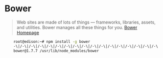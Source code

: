 Bower
==

> Web sites are made of lots of things — frameworks, libraries, assets, and utilities. Bower manages all these things for you. [Bower Homepage](http://bower.io/)

```sh
    root@edison:~# npm install -g bower
    -\|/-\|/-\|/-\|/-\|/-\|/-\|/-\|/-\|/-\|/-\|/-\|/-\|/-\|/-\|/-\|/-\|/-\|/-\|/-\|/-\|/-\|/usr/bin/bower -> /usr/lib/node_mor
    bower@1.7.7 /usr/lib/node_modules/bower
```